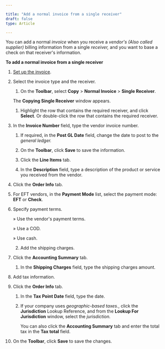 ```yaml
---  

title: "Add a normal invoice from a single receiver"  
draft: false 
type: Article

---
```


You can add a normal *invoice* when you receive a *vendor's (Also called supplier)* billing information from a single *receiver,* and you want to base a check on that receiver's information.

**To add a normal invoice from a single receiver**

1.  [Set up the invoice](Set-up-Accounts-Payable-Invoicing-Defaults.md#set-up-the-invoice-or-debit-memo).

2.  Select the invoice type and the receiver.

    1.  On the **Toolbar**, select **Copy** > **Normal Invoice** > **Single Receiver**.

    The **Copying Single Receiver** window appears.

    1.  Highlight the row that contains the required receiver, and click **Select**. Or double-click the row that contains the required receiver.

3.  In the **Invoice Number** field, type the vendor invoice number.

    1.  If required, in the **Post GL Date** field, change the date to post to the *general ledger.*

    2.  On the **Toolbar**, click **Save** to save the information.

    3.  Click the **Line Items** tab.

    4.  In the **Description** field, type a description of the product or service you received from the vendor.

4.  Click the **Order Info** tab.

5.  For EFT vendors, in the **Payment Mode** list, select the payment mode: **EFT** or **Check**.

6.  Specify payment terms.

    » Use the vendor's payment terms.

    » Use a COD.

    » Use cash.

    2.  Add the shipping charges.

7.  Click the **Accounting Summary** tab.

    1.  In the **Shipping Charges** field, type the shipping charges amount.

8.  Add tax information.

9.  Click the **Order Info** tab.

    1.  In the **Tax Point Date** field, type the date.

    2.  If your company uses *geographic-based taxes.*, click the **Jurisdiction** Lookup Reference, and from the **Lookup For Jurisdiction** window, select the *jurisdiction.*

        You can also click the **Accounting Summary** tab and enter the total tax in the **Tax total** field.

10.  On the **Toolbar**, click **Save** to save the changes.
